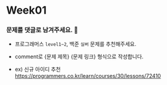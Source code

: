 
# Week01
### 문제를 댓글로 남겨주세요. 🧐
- 프로그래머스 `level1~2`, 백준 `실버` 문제를 추천해주세요.


- comment로 {문제 제목} {문제 링크} 형식으로 작성합니다.
- ex) 신규 아이디 추천 https://programmers.co.kr/learn/courses/30/lessons/72410
